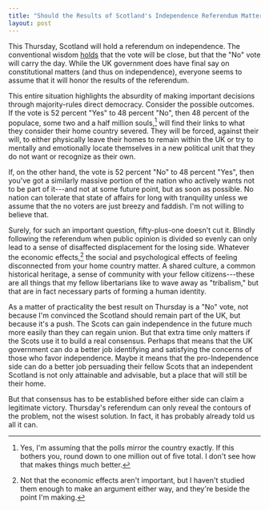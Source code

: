 ```yaml
---
title: "Should the Results of Scotland's Independence Referendum Matter?"
layout: post
---
```


This Thursday, Scotland will hold a referendum on independence. The
conventional wisdom [holds][polls] that the vote will be close, but that the
"No" vote will carry the day. While the UK government does have final say on
constitutional matters (and thus on independence), everyone seems to assume
that it will honor the results of the referendum.

This entire situation highlights the absurdity of making important decisions
through majority-rules direct democracy. Consider the possible outcomes. If the
vote is 52 percent "Yes" to 48 percent "No", then 48 percent of the populace,
some two and a half million souls,[^estimate] will find their links to what
they consider their home country severed. They will be forced, against their
will, to either physically leave their homes to remain within the UK or try to 
mentally and emotionally locate themselves in a new political unit that they do 
not want or recognize as their own.

If, on the other hand, the vote is 52 percent "No" to 48 percent "Yes", then
you've got a similarly massive portion of the nation who actively wants not to
be part of it---and not at some future point, but as soon as possible. No
nation can tolerate that state of affairs for long with tranquility unless we
assume that the no voters are just breezy and faddish. I'm not willing to
believe that.

Surely, for such an important question, fifty-plus-one doesn't cut it. Blindly
following the referendum when public opinion is divided so evenly
can only lead to a sense of disaffected displacement for the losing side. 
Whatever the economic effects,[^economics] the social and psychological effects 
of feeling disconnected from your home country matter. A shared culture, a 
common historical heritage, a sense of community with your fellow 
citizens---these are all things that my fellow libertarians like to wave away 
as "tribalism," but that are in fact necessary parts of forming a human 
identity.

As a matter of practicality the best result on Thursday is a "No" vote, not
because I'm convinced the Scotland should remain part of the UK, but because
it's a push. The Scots can gain independence in the future much more easily
than they can regain union. But that extra time only matters if the Scots use
it to build a real consensus. Perhaps that means that the UK government can do
a better job identifying and satisfying the concerns of those who favor
independence. Maybe it means that the pro-Independence side can do a better job
persuading their fellow Scots that an independent Scotland is not only
attainable and advisable, but a place that will still be their home.

But that consensus has to be established before either side can claim a
legitimate victory. Thursday's referendum can only reveal the contours of the
problem, not the wisest solution. In fact, it has probably already told us all
it can.

[polls]: http://www.huffingtonpost.com/news/scottish-independence/

[^economics]: Not that the economic effects aren't important, but I haven't
    studied them enough to make an argument either way, and they're beside
    the point I'm making.

[^estimate]: Yes, I'm assuming that the polls mirror the country exactly. If
    this bothers you, round down to one million out of five total. I don't see
    how that makes things much better.
